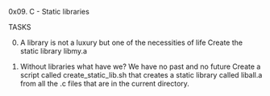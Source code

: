 0x09. C - Static libraries

TASKS

0. A library is not a luxury but one of the necessities of life 
Create the static library libmy.a

1. Without libraries what have we? We have no past and no future 
Create a script called create_static_lib.sh that creates a static library called liball.a from all the .c files that are in the current directory.

